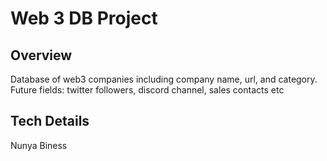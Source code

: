 # Web 3 DB Project

## Overview

Database of web3 companies including company name, url, and category.
Future fields: twitter followers, discord channel, sales contacts etc

## Tech Details

Nunya Biness